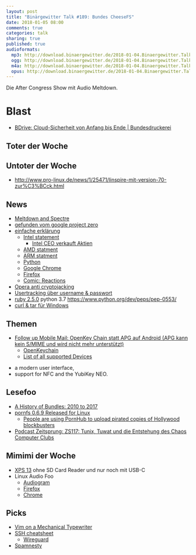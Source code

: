 ```yaml
---
layout: post
title: "Binärgewitter Talk #189: Bundes CheeseFS"
date: 2018-01-05 08:00
comments: true
categories: talk
sharing: true
published: true
audioformats:
  mp3: http://download.binaergewitter.de/2018-01-04.Binaergewitter.Talk.189.mp3
  ogg: http://download.binaergewitter.de/2018-01-04.Binaergewitter.Talk.189.ogg
  m4a: http://download.binaergewitter.de/2018-01-04.Binaergewitter.Talk.189.m4a
  opus: http://download.binaergewitter.de/2018-01-04.Binaergewitter.Talk.189.opus
---
```

Die After Congress Show mit Audio Meltdown. 

# Blast
* [BDrive: Cloud-Sicherheit von Anfang bis Ende | Bundesdruckerei]( 
https://www.bundesdruckerei.de/de/Newsroom/Pressemitteilungen/Cloud-Sicherheit-von-Anfang-bis-Ende )

## Toter der Woche

## Untoter der Woche
- http://www.pro-linux.de/news/1/25471/linspire-mit-version-70-zur%C3%BCck.html

## News

- [Meltdown and Spectre]( https://meltdownattack.com/ )
- [gefunden vom google project zero]( https://googleprojectzero.blogspot.ch/2018/01/reading-privileged-memory-with-side.html )
- [einfache erklärung]( https://danielmiessler.com/blog/simple-explanation-difference-meltdown-spectre/ )
  * [Intel statement]( https://security-center.intel.com/advisory.aspx?intelid=INTEL-SA-00088&languageid=en-fr )
    - [Intel CEO verkauft Aktien]( https://www.fool.com/investing/2017/12/19/intels-ceo-just-sold-a-lot-of-stock.aspx )
  * [AMD statment]( https://www.amd.com/en/corporate/speculative-execution )
  * [ARM statment]( https://developer.arm.com/support/security-update )
  * [Python]( http://pythonsweetness.tumblr.com/post/169166980422/the-mysterious-case-of-the-linux-page-table )
  * [Google Chrome]( https://www.chromium.org/Home/chromium-security/ssca )
  * [Firefox]( https://blog.mozilla.org/security/2018/01/03/mitigations-landing-new-class-timing-attack/ )
  * [Comic: Reactions]( http://www.commitstrip.com/en/2018/01/04/reactions-to-meltdown-and-spectre-exploits/? )
- [Opera anti cryptojacking]( https://boingboing.net/2018/01/01/opera-browser-now-includes-cry.html )
- [Usertracking über username & passwort]( https://www.theverge.com/2017/12/30/16829804/browser-password-manager-adthink-princeton-research )
- [ruby 2.5.0]( https://www.ruby-lang.org/de/news/2017/12/25/ruby-2-5-0-released/ )
python 3.7
https://www.python.org/dev/peps/pep-0553/
- [curl & tar für Windows]( https://blogs.technet.microsoft.com/virtualization/2017/12/19/tar-and-curl-come-to-windows/ )

## Themen

- [Follow up Mobile Mail: OpenKey Chain statt APG auf Android (APG kann kein S/MIME und wird nicht mehr unterstützt)](https://en.wikipedia.org/wiki/Android_Privacy_Guard )
  * [OpenKeychain]( https://www.openkeychain.org/faq/#nfc-security-tokens )
  * [List of all supported Devices]( https://github.com/open-keychain/open-keychain/wiki/Security-Tokens )
 * a modern user interface,
 * support for NFC and the YubiKey NEO.

## Lesefoo
- [A History of Bundles: 2010 to 2017]( http://andre.arko.net/2017/11/16/a-history-of-bundles/ )
- [pornfs 0.6.9 Released for Linux]( https://www.sudosatirical.com/articles/pornfs-released-for-linux/ )
  * [People are using PornHub to upload pirated copies of Hollywood blockbusters]( 
http://www.news.com.au/technology/online/piracy/people-are-using-pornhub-to-upload-pirated-copies-of-hollywood-blockbusters/news-story/3bf376ae44b93c70cf841a900985d092 
)
- [Podcast Zeitsprung: ZS117: Tunix, Tuwat und die Entstehung des Chaos Computer Clubs]( https://www.zeitsprung.fm/podcast/zs117/ )

## Mimimi der Woche
- [XPS 13]( https://www.heise.de/newsticker/meldung/Dell-XPS-13-Neuauflage-mit-weissem-Fasergeflecht-3932403.html ) ohne SD Card Reader und nur noch mit USB-C
- Linux Audio Foo
  * [Audiogram]( https://github.com/nypublicradio/audiogram )
  * [Firefox]( https://addons.mozilla.org/en-US/firefox/addon/tab-garbage-collector/ )
  * [Chrome]( https://chrome.google.com/webstore/detail/tab-garbage-collector/pnhaaefbdpppebmmlikhfgpdjggdklln?hl=en )

## Picks
- [Vim on a Mechanical Typewriter]( http://blog.qqrs.us/blog/2013/05/03/vim-on-a-mechanical-typewriter/ )
- [SSH cheatsheet]( https://bitrot.sh/cheatsheet/13-12-2017-ssh-cheatsheet/ )
  * [Wireguard]( https://www.wireguard.com/ )
- [Spamnesty]( https://spa.mnesty.com/ )


